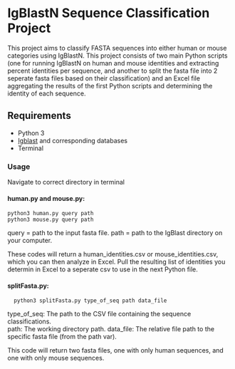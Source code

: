 # IgBlastN Sequence Classification Project

This project aims to classify FASTA sequences into either human or mouse categories using IgBlastN. This project consists of two main Python scripts (one for running IgBlastN on human and mouse identities and extracting percent identities per sequence, and another to split the fasta file into 2 seperate fasta files based on their classification) and an Excel file aggregating the results of the first Python scripts and determining the identity of each sequence. 

## Requirements
- Python 3
- [Igblast](https://github.com/xinyu-dev/igblast/blob/master/Using%20IgBlast.ipynb) and corresponding databases 
- Terminal

### Usage
Navigate to correct directory in terminal
#### human.py and mouse.py:
```
python3 human.py query path
python3 mouse.py query path
```

query = path to the input fasta file.
path = path to the IgBlast directory on your computer.

These codes will return a human_identities.csv or mouse_identities.csv, which you can then analyze in Excel. 
Pull the resulting list of identities you determin in Excel to a seperate csv to use in the next Python file. 


#### splitFasta.py:
```
  python3 splitFasta.py type_of_seq path data_file
```

type_of_seq: The path to the CSV file containing the sequence classifications.  
path: The working directory path.
data_file: The relative file path to the specific fasta file (from the path var).

This code will return two fasta files, one with only human sequences, and one with only mouse sequences. 
